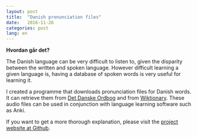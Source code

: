 ```yaml
---
layout: post
title:  "Danish pronunciation files"
date:   2016-11-26
categories: post
lang: en
---
```


**Hvordan går det?**

The Danish language can be very difficult to listen to, given the disparity between the written and spoken language.
However difficult learning a given language is, having a database of spoken words is very useful  for learning it.

I created a programme that downloads pronunciation files for Danish words. It can retrieve them from [ Det Danske Ordbog](http://ordnet.dk/ddo) and from [Wiktionary](https://en.wiktionary.org/wiki/Wiktionary:Main_Page).
These audio files can be used in conjunction with language learning software such as Anki.

If you want to get a more thorough explanation, please visit the [project website at Github](https://github.com/antortjim/Danish-pronunciation).
